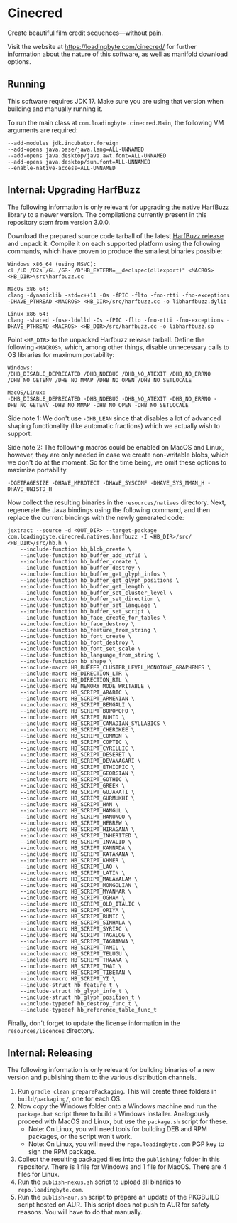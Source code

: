 Cinecred
========

Create beautiful film credit sequences—without pain.

Visit the website at https://loadingbyte.com/cinecred/ for further information about the nature of this software, as well as manifold download options.

## Running

This software requires JDK 17. Make sure you are using that version when building and manually running it.

To run the main class at `com.loadingbyte.cinecred.Main`, the following VM arguments are required:

    --add-modules jdk.incubator.foreign
    --add-opens java.base/java.lang=ALL-UNNAMED
    --add-opens java.desktop/java.awt.font=ALL-UNNAMED
    --add-opens java.desktop/sun.font=ALL-UNNAMED
    --enable-native-access=ALL-UNNAMED

## Internal: Upgrading HarfBuzz

The following information is only relevant for upgrading the native HarfBuzz library to a newer version.
The compilations currently present in this repository stem from version 3.0.0.

Download the prepared source code tarball of the latest [HarfBuzz release](https://github.com/harfbuzz/harfbuzz/releases) and unpack it.
Compile it on each supported platform using the following commands, which have proven to produce the smallest binaries possible:

    Windows x86_64 (using MSVC):
    cl /LD /O2s /GL /GR- /D"HB_EXTERN=__declspec(dllexport)" <MACROS> <HB_DIR>\src\harfbuzz.cc

    MacOS x86_64:
    clang -dynamiclib -std=c++11 -Os -fPIC -flto -fno-rtti -fno-exceptions -DHAVE_PTHREAD <MACROS> <HB_DIR>/src/harfbuzz.cc -o libharfbuzz.dylib

    Linux x86_64:
    clang -shared -fuse-ld=lld -Os -fPIC -flto -fno-rtti -fno-exceptions -DHAVE_PTHREAD <MACROS> <HB_DIR>/src/harfbuzz.cc -o libharfbuzz.so

Point `<HB_DIR>` to the unpacked Harfbuzz release tarball.
Define the following `<MACROS>`, which, among other things, disable unnecessary calls to OS libraries for maximum portability:

    Windows:
    /DHB_DISABLE_DEPRECATED /DHB_NDEBUG /DHB_NO_ATEXIT /DHB_NO_ERRNO /DHB_NO_GETENV /DHB_NO_MMAP /DHB_NO_OPEN /DHB_NO_SETLOCALE

    MacOS/Linux:
    -DHB_DISABLE_DEPRECATED -DHB_NDEBUG -DHB_NO_ATEXIT -DHB_NO_ERRNO -DHB_NO_GETENV -DHB_NO_MMAP -DHB_NO_OPEN -DHB_NO_SETLOCALE

Side note 1: We don't use `-DHB_LEAN` since that disables a lot of advanced shaping functionality (like automatic fractions) which we actually wish to support.

Side note 2: The following macros could be enabled on MacOS and Linux, however, they are only needed in case we create non-writable blobs, which we don't do at the moment.
So for the time being, we omit these options to maximize portability.

    -DGETPAGESIZE -DHAVE_MPROTECT -DHAVE_SYSCONF -DHAVE_SYS_MMAN_H -DHAVE_UNISTD_H

Now collect the resulting binaries in the `resources/natives` directory.
Next, regenerate the Java bindings using the following command, and then replace the current bindings with the newly generated code:

    jextract --source -d <OUT_DIR> --target-package com.loadingbyte.cinecred.natives.harfbuzz -I <HB_DIR>/src/ <HB_DIR>/src/hb.h \
        --include-function hb_blob_create \
        --include-function hb_buffer_add_utf16 \
        --include-function hb_buffer_create \
        --include-function hb_buffer_destroy \
        --include-function hb_buffer_get_glyph_infos \
        --include-function hb_buffer_get_glyph_positions \
        --include-function hb_buffer_get_length \
        --include-function hb_buffer_set_cluster_level \
        --include-function hb_buffer_set_direction \
        --include-function hb_buffer_set_language \
        --include-function hb_buffer_set_script \
        --include-function hb_face_create_for_tables \
        --include-function hb_face_destroy \
        --include-function hb_feature_from_string \
        --include-function hb_font_create \
        --include-function hb_font_destroy \
        --include-function hb_font_set_scale \
        --include-function hb_language_from_string \
        --include-function hb_shape \
        --include-macro HB_BUFFER_CLUSTER_LEVEL_MONOTONE_GRAPHEMES \
        --include-macro HB_DIRECTION_LTR \
        --include-macro HB_DIRECTION_RTL \
        --include-macro HB_MEMORY_MODE_WRITABLE \
        --include-macro HB_SCRIPT_ARABIC \
        --include-macro HB_SCRIPT_ARMENIAN \
        --include-macro HB_SCRIPT_BENGALI \
        --include-macro HB_SCRIPT_BOPOMOFO \
        --include-macro HB_SCRIPT_BUHID \
        --include-macro HB_SCRIPT_CANADIAN_SYLLABICS \
        --include-macro HB_SCRIPT_CHEROKEE \
        --include-macro HB_SCRIPT_COMMON \
        --include-macro HB_SCRIPT_COPTIC \
        --include-macro HB_SCRIPT_CYRILLIC \
        --include-macro HB_SCRIPT_DESERET \
        --include-macro HB_SCRIPT_DEVANAGARI \
        --include-macro HB_SCRIPT_ETHIOPIC \
        --include-macro HB_SCRIPT_GEORGIAN \
        --include-macro HB_SCRIPT_GOTHIC \
        --include-macro HB_SCRIPT_GREEK \
        --include-macro HB_SCRIPT_GUJARATI \
        --include-macro HB_SCRIPT_GURMUKHI \
        --include-macro HB_SCRIPT_HAN \
        --include-macro HB_SCRIPT_HANGUL \
        --include-macro HB_SCRIPT_HANUNOO \
        --include-macro HB_SCRIPT_HEBREW \
        --include-macro HB_SCRIPT_HIRAGANA \
        --include-macro HB_SCRIPT_INHERITED \
        --include-macro HB_SCRIPT_INVALID \
        --include-macro HB_SCRIPT_KANNADA \
        --include-macro HB_SCRIPT_KATAKANA \
        --include-macro HB_SCRIPT_KHMER \
        --include-macro HB_SCRIPT_LAO \
        --include-macro HB_SCRIPT_LATIN \
        --include-macro HB_SCRIPT_MALAYALAM \
        --include-macro HB_SCRIPT_MONGOLIAN \
        --include-macro HB_SCRIPT_MYANMAR \
        --include-macro HB_SCRIPT_OGHAM \
        --include-macro HB_SCRIPT_OLD_ITALIC \
        --include-macro HB_SCRIPT_ORIYA \
        --include-macro HB_SCRIPT_RUNIC \
        --include-macro HB_SCRIPT_SINHALA \
        --include-macro HB_SCRIPT_SYRIAC \
        --include-macro HB_SCRIPT_TAGALOG \
        --include-macro HB_SCRIPT_TAGBANWA \
        --include-macro HB_SCRIPT_TAMIL \
        --include-macro HB_SCRIPT_TELUGU \
        --include-macro HB_SCRIPT_THAANA \
        --include-macro HB_SCRIPT_THAI \
        --include-macro HB_SCRIPT_TIBETAN \
        --include-macro HB_SCRIPT_YI \
        --include-struct hb_feature_t \
        --include-struct hb_glyph_info_t \
        --include-struct hb_glyph_position_t \
        --include-typedef hb_destroy_func_t \
        --include-typedef hb_reference_table_func_t

Finally, don't forget to update the license information in the `resources/licences` directory.

## Internal: Releasing

The following information is only relevant for building binaries of a new version and publishing them to the various distribution channels.

1. Run `gradle clean preparePackaging`.
   This will create three folders in `build/packaging/`, one for each OS.
2. Now copy the Windows folder onto a Windows machine and run the `package.bat` script there to build a Windows installer.
   Analogously proceed with MacOS and Linux, but use the `package.sh` script for these.
   * Note: On Linux, you will need tools for building DEB and RPM packages, or the script won't work.
   * Note: On Linux, you will need the `repo.loadingbyte.com` PGP key to sign the RPM package.
3. Collect the resulting packaged files into the `publishing/` folder in this repository.
   There is 1 file for Windows and 1 file for MacOS. There are 4 files for Linux.
4. Run the `publish-nexus.sh` script to upload all binaries to `repo.loadingbyte.com`.
5. Run the `publish-aur.sh` script to prepare an update of the PKGBUILD script hosted on AUR.
   This script does not push to AUR for safety reasons.
   You will have to do that manually.
